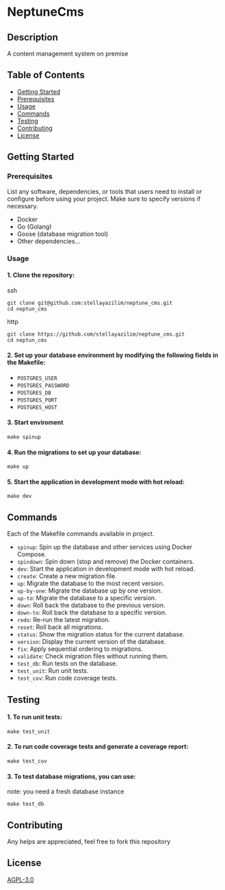 # NeptuneCms

## Description
A content management system on premise

## Table of Contents
- [Getting Started](#getting-started)
- [Prerequisites](#prerequisites)
- [Usage](#usage)
- [Commands](#commands)
- [Testing](#testing)
- [Contributing](#contributing)
- [License](#license)

## Getting Started

### Prerequisites
List any software, dependencies, or tools that users need to install or configure before using your project. Make sure to specify versions if necessary.

- Docker
- Go (Golang)
- Goose (database migration tool)
- Other dependencies...

### Usage


#### 1. Clone the repository:

ssh
```shell
git clone git@github.com:stellayazilim/neptune_cms.git
cd neptun_cms
```
http
```shell
git clone https://github.com/stellayazilim/neptune_cms.git
cd neptun_cms
```
#### 2. Set up your database environment by modifying the following fields in the Makefile:

* `POSTGRES_USER`
* `POSTGRES_PASSWORD`
* `POSTGRES_DB`
* `POSTGRES_PORT`
* `POSTGRES_HOST`   



#### 3. Start enviroment

```shell
make spinup
```

#### 4. Run the migrations to set up your database:
```shell
make up
```

#### 5. Start the application in development mode with hot reload:
```shell
make dev
```

## Commands

Each of the Makefile commands available in project.

* `spinup`: Spin up the database and other services using Docker Compose.
* `spindown`: Spin down (stop and remove) the Docker containers.
* `dev`: Start the application in development mode with hot reload.
* `create`: Create a new migration file.
* `up`: Migrate the database to the most recent version.
* `up-by-one`: Migrate the database up by one version.
* `up-to`: Migrate the database to a specific version.
* `down`: Roll back the database to the previous version.
* `down-to`: Roll back the database to a specific version.
* `redo`: Re-run the latest migration.
* `reset`: Roll back all migrations.
* `status`: Show the migration status for the current database.
* `version`: Display the current version of the database.
* `fix`: Apply sequential ordering to migrations.
* `validate`: Check migration files without running them.
* `test_db`: Run tests on the database.
* `test_unit`: Run unit tests.
* `test_cov`: Run code coverage tests.


## Testing

#### 1. To run unit tests:
```shell
make test_unit
```


#### 2. To run code coverage tests and generate a coverage report:
```shell
make test_cov
```

#### 3. To test database migrations, you can use:

note: you need a fresh database instance
```shell
make test_db
```
## Contributing
Any helps are appreciated, feel free to fork this repository
## License

[AGPL-3.0](LICENSE)